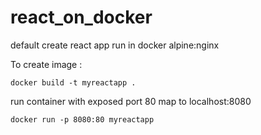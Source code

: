 # react_on_docker
default create react app run in docker alpine:nginx 

To create image : 

```
docker build -t myreactapp .
```

run container with exposed port 80 map to localhost:8080

```
docker run -p 8080:80 myreactapp
```
